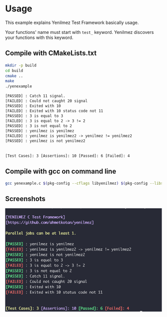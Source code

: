 # Usage
This example explains Yenilmez Test Framework basically usage.  

Your functions' name must start with `test_` keyword. Yenilmez discovers your functions with this keyword.

## Compile with CMakeLists.txt
```bash
mkdir -p build
cd build
cmake ..
make
./yenexample
```
```textmate
[PASSED] : Catch 11 signal.
[FAILED] : Could not caught 20 signal
[PASSED] : Exited with 10
[FAILED] : Exited with 10 status code not 11
[PASSED] : 3 is equal to 3
[FAILED] : 3 is equal to 2 -> 3 != 2
[PASSED] : 3 is not equal to 2
[PASSED] : yenilmez is yenilmez
[FAILED] : yenilmez is yenilmez2 -> yenilmez != yenilmez2
[PASSED] : yenilmez is not yenilmez2


[Test Cases]: 3 [Assertions]: 10 [Passed]: 6 [Failed]: 4
```

## Compile with gcc on command line
```bash
gcc yenexample.c $(pkg-config --cflags libyenilmez) $(pkg-config --libs libyenilmez) -o yenexample
```

## Screenshots
![yen-screen](screenshot.png)
